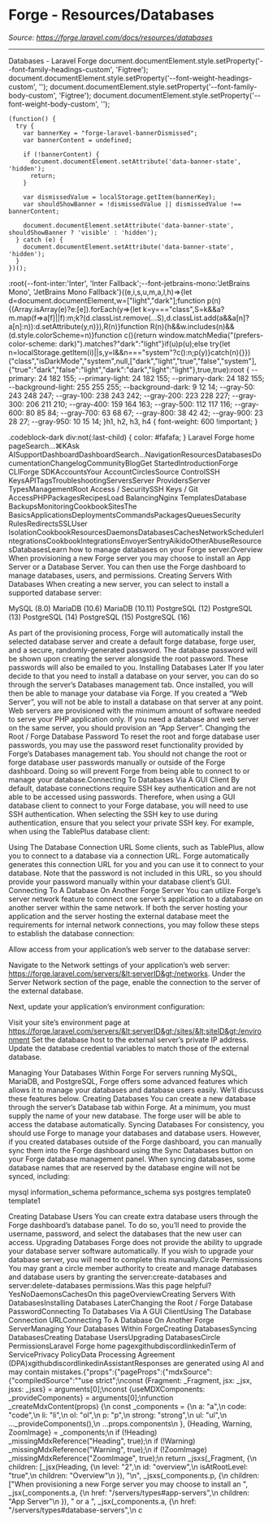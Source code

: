 # Forge - Resources/Databases

*Source: https://forge.laravel.com/docs/resources/databases*

---

Databases - Laravel Forge
              document.documentElement.style.setProperty('--font-family-headings-custom', 'Figtree');
              document.documentElement.style.setProperty('--font-weight-headings-custom', '');
              document.documentElement.style.setProperty('--font-family-body-custom', 'Figtree');
              document.documentElement.style.setProperty('--font-weight-body-custom', '');
            
    (function() {
      try {
        var bannerKey = "forge-laravel-bannerDismissed";
        var bannerContent = undefined;
        
        if (!bannerContent) {
          document.documentElement.setAttribute('data-banner-state', 'hidden');
          return;
        }
        
        var dismissedValue = localStorage.getItem(bannerKey);
        var shouldShowBanner = !dismissedValue || dismissedValue !== bannerContent;
        
        document.documentElement.setAttribute('data-banner-state', shouldShowBanner ? 'visible' : 'hidden');
      } catch (e) {
        document.documentElement.setAttribute('data-banner-state', 'hidden');
      }
    })();
  :root{--font-inter:'Inter', 'Inter Fallback';--font-jetbrains-mono:'JetBrains Mono', 'JetBrains Mono Fallback'}((e,i,s,u,m,a,l,h)=>{let d=document.documentElement,w=["light","dark"];function p(n){(Array.isArray(e)?e:[e]).forEach(y=>{let k=y==="class",S=k&&a?m.map(f=>a[f]||f):m;k?(d.classList.remove(...S),d.classList.add(a&&a[n]?a[n]:n)):d.setAttribute(y,n)}),R(n)}function R(n){h&&w.includes(n)&&(d.style.colorScheme=n)}function c(){return window.matchMedia("(prefers-color-scheme: dark)").matches?"dark":"light"}if(u)p(u);else try{let n=localStorage.getItem(i)||s,y=l&&n==="system"?c():n;p(y)}catch(n){}})("class","isDarkMode","system",null,["dark","light","true","false","system"],{"true":"dark","false":"light","dark":"dark","light":"light"},true,true):root {
    --primary: 24 182 155;
    --primary-light: 24 182 155;
    --primary-dark: 24 182 155;
    --background-light: 255 255 255;
    --background-dark: 9 12 14;
    --gray-50: 243 248 247;
    --gray-100: 238 243 242;
    --gray-200: 223 228 227;
    --gray-300: 206 211 210;
    --gray-400: 159 164 163;
    --gray-500: 112 117 116;
    --gray-600: 80 85 84;
    --gray-700: 63 68 67;
    --gray-800: 38 42 42;
    --gray-900: 23 28 27;
    --gray-950: 10 15 14;
  }h1, h2, h3, h4 {
    font-weight: 600 !important;
}

.codeblock-dark div:not(:last-child) {
    color: #fafafa;
}
Laravel Forge home pageSearch...⌘KAsk AISupportDashboardDashboardSearch...NavigationResourcesDatabasesDocumentationChangelogCommunityBlogGet StartedIntroductionForge CLIForge SDKAccountsYour AccountCirclesSource ControlSSH KeysAPITagsTroubleshootingServersServer ProvidersServer TypesManagementRoot Access / SecuritySSH Keys / Git AccessPHPPackagesRecipesLoad BalancingNginx TemplatesDatabase BackupsMonitoringCookbookSitesThe BasicsApplicationsDeploymentsCommandsPackagesQueuesSecurity RulesRedirectsSSLUser IsolationCookbookResourcesDaemonsDatabasesCachesNetworkSchedulerIntegrationsCookbookIntegrationsEnvoyerSentryAikidoOtherAbuseResourcesDatabasesLearn how to manage databases on your Forge server.​Overview
When provisioning a new Forge server you may choose to install an App Server or a Database Server. You can then use the Forge dashboard to manage databases, users, and permissions.
​Creating Servers With Databases
When creating a new server, you can select to install a supported database server:

MySQL (8.0)
MariaDB (10.6)
MariaDB (10.11)
PostgreSQL (12)
PostgreSQL (13)
PostgreSQL (14)
PostgreSQL (15)
PostgreSQL (16)

As part of the provisioning process, Forge will automatically install the selected database server and create a default forge database, forge user, and a secure, randomly-generated password. The database password will be shown upon creating the server alongside the root password. These passwords will also be emailed to you.
​Installing Databases Later
If you later decide to that you need to install a database on your server, you can do so through the server’s Databases management tab. Once installed, you will then be able to manage your database via Forge.
If you created a “Web Server”, you will not be able to install a database on that server at any point. Web servers are provisioned with the minimum amount of software needed to serve your PHP application only. If you need a database and web server on the same server, you should provision an “App Server”.
​Changing the Root / Forge Database Password
To reset the root and forge database user passwords, you may use the password reset functionality provided by Forge’s Databases management tab.
You should not change the root or forge database user passwords manually or outside of the Forge dashboard. Doing so will prevent Forge from being able to connect to or manage your database.
​Connecting To Databases Via A GUI Client
By default, database connections require SSH key authentication and are not able to be accessed using passwords. Therefore, when using a GUI database client to connect to your Forge database, you will need to use SSH authentication.
When selecting the SSH key to use during authentication, ensure that you select your private SSH key. For example, when using the TablePlus database client:

​Using The Database Connection URL
Some clients, such as TablePlus, allow you to connect to a database via a connection URL. Forge automatically generates this connection URL for you and you can use it to connect to your database. Note that the password is not included in this URL, so you should provide your password manually within your database client’s GUI.
​Connecting To A Database On Another Forge Server
You can utilize Forge’s server network feature to connect one server’s application to a database on another server within the same network.
If both the server hosting your application and the server hosting the external database meet the requirements for internal network connections, you may follow these steps to establish the database connection:

Allow access from your application’s web server to the database server:

Navigate to the Network settings of your application’s web server: https://forge.laravel.com/servers/&lt;serverID&gt;/networks.
Under the Server Network section of the page, enable the connection to the server of the external database.


Next, update your application’s environment configuration:

Visit your site’s environment page at https://forge.laravel.com/servers/&lt;serverID&gt;/sites/&lt;siteID&gt;/environment
Set the database host to the external server’s private IP address.
Update the database credential variables to match those of the external database.



​Managing Your Databases Within Forge
For servers running MySQL, MariaDB, and PostgreSQL, Forge offers some advanced features which allows it to manage your databases and database users easily. We’ll discuss these features below.
​Creating Databases
You can create a new database through the server’s Database tab within Forge. At a minimum, you must supply the name of your new database. The forge user will be able to access the database automatically.
​Syncing Databases
For consistency, you should use Forge to manage your databases and database users. However, if you created databases outside of the Forge dashboard, you can manually sync them into the Forge dashboard using the Sync Databases button on your Forge database management panel.
When syncing databases, some database names that are reserved by the database engine will not be synced, including:

mysql
information_schema
peformance_schema
sys
postgres
template0
template1

​Creating Database Users
You can create extra database users through the Forge dashboard’s database panel. To do so, you’ll need to provide the username, password, and select the databases that the new user can access.
​Upgrading Databases
Forge does not provide the ability to upgrade your database server software automatically. If you wish to upgrade your database server, you will need to complete this manually.
​Circle Permissions
You may grant a circle member authority to create and manage databases and database users by granting the server:create-databases and server:delete-databases permissions.Was this page helpful?YesNoDaemonsCachesOn this pageOverviewCreating Servers With DatabasesInstalling Databases LaterChanging the Root / Forge Database PasswordConnecting To Databases Via A GUI ClientUsing The Database Connection URLConnecting To A Database On Another Forge ServerManaging Your Databases Within ForgeCreating DatabasesSyncing DatabasesCreating Database UsersUpgrading DatabasesCircle PermissionsLaravel Forge home pagexgithubdiscordlinkedinTerm of ServicePrivacy PolicyData Processing Agreement (DPA)xgithubdiscordlinkedinAssistantResponses are generated using AI and may contain mistakes.{"props":{"pageProps":{"mdxSource":{"compiledSource":"\"use strict\";\nconst {Fragment: _Fragment, jsx: _jsx, jsxs: _jsxs} = arguments[0];\nconst {useMDXComponents: _provideComponents} = arguments[0];\nfunction _createMdxContent(props) {\n  const _components = {\n    a: \"a\",\n    code: \"code\",\n    li: \"li\",\n    ol: \"ol\",\n    p: \"p\",\n    strong: \"strong\",\n    ul: \"ul\",\n    ..._provideComponents(),\n    ...props.components\n  }, {Heading, Warning, ZoomImage} = _components;\n  if (!Heading) _missingMdxReference(\"Heading\", true);\n  if (!Warning) _missingMdxReference(\"Warning\", true);\n  if (!ZoomImage) _missingMdxReference(\"ZoomImage\", true);\n  return _jsxs(_Fragment, {\n    children: [_jsx(Heading, {\n      level: \"2\",\n      id: \"overview\",\n      isAtRootLevel: \"true\",\n      children: \"Overview\"\n    }), \"\\n\", _jsxs(_components.p, {\n      children: [\"When provisioning a new Forge server you may choose to install an \", _jsx(_components.a, {\n        href: \"/servers/types#app-servers\",\n        children: \"App Server\"\n      }), \" or a \", _jsx(_components.a, {\n        href: \"/servers/types#database-servers\",\n        c